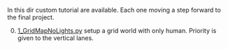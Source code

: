 In this dir custom tutorial are available. Each one moving a step forward to the final project.

0. [1_GridMapNoLights.py](FlowMas/Tutorials/1_GridMapNoLights.py) setup a grid world with only human. Priority is given to the vertical lanes.
